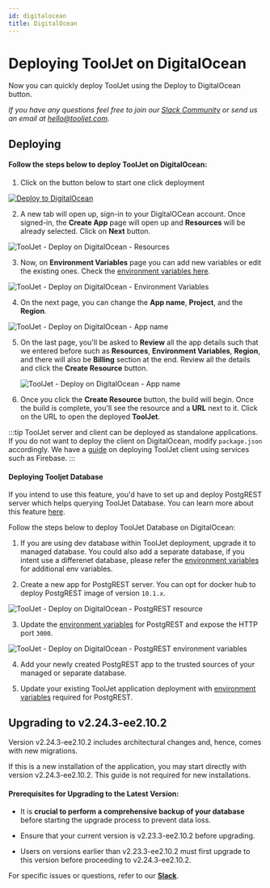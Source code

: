 ```yaml
---
id: digitalocean
title: DigitalOcean
---
```


# Deploying ToolJet on DigitalOcean

Now you can quickly deploy ToolJet using the Deploy to DigitalOcean button.

*If you have any questions feel free to join our [Slack Community](https://tooljet.com/slack) or send us an email at hello@tooljet.com.*

## Deploying

#### Follow the steps below to deploy ToolJet on DigitalOcean:


1. Click on the button below to start one click deployment

  <div style={{textAlign: 'center'}}>

  [![Deploy to DigitalOcean](https://www.deploytodo.com/do-btn-blue.svg)](https://cloud.digitalocean.com/apps/new?repo=https://github.com/ToolJet/ToolJet/tree/main)

  </div>

2. A new tab will open up, sign-in to your DigitalOCean account. Once signed-in, the **Create App** page will open up and **Resources** will be already selected. Click on **Next** button.

  <img className="screenshot-full" src="/img/setup/digitalocean/resources.png" alt="ToolJet - Deploy on DigitalOcean - Resources" />

3. Now, on **Environment Variables** page you can add new variables or edit the existing ones. Check the [environment variables here](/docs/setup/env-vars).

  <img className="screenshot-full" src="/img/setup/digitalocean/env.png" alt="ToolJet - Deploy on DigitalOcean - Environment Variables" />

4. On the next page, you can change the **App name**, **Project**, and the **Region**.

  <img className="screenshot-full" src="/img/setup/digitalocean/region.png" alt="ToolJet - Deploy on DigitalOcean - App name" />

5. On the last page, you'll be asked to **Review** all the app details such that we entered before such as **Resources**, **Environment Variables**, **Region**, and there will also be **Billing** section at the end. Review all the details and click the **Create Resource** button.

   <img className="screenshot-full" src="/img/setup/digitalocean/review.png" alt="ToolJet - Deploy on DigitalOcean - App name" />

6. Once you click the **Create Resource** button, the build will begin. Once the build is complete, you'll see the resource and a **URL** next to it. Click on the URL to open the deployed **ToolJet**.

:::tip
ToolJet server and client can be deployed as standalone applications. If you do not want to deploy the client on DigitalOcean, modify `package.json` accordingly. We have a [guide](/docs/setup/client) on deploying ToolJet client using services such as Firebase.
:::

#### Deploying Tooljet Database

If you intend to use this feature, you'd have to set up and deploy PostgREST server which helps querying ToolJet Database.
You can learn more about this feature [here](/docs/tooljet-database).

Follow the steps below to deploy ToolJet Database on DigitalOcean:

1. If you are using dev database within ToolJet deployment, upgrade it to managed database. You could also add a separate database, if you intent use a differenet database, please refer the [environment variables](/docs/setup/env-vars#tooljet-database-feature-enable--optional-) for additional env variables. 

2. Create a new app for PostgREST server. You can opt for docker hub to deploy PostgREST image of version `10.1.x`.

  <img className="screenshot-full" src="/img/setup/digitalocean/postgrest-build.png" alt="ToolJet - Deploy on DigitalOcean - PostgREST resource" />

3. Update the [environment variables](/docs/setup/env-vars#postgrest-server-optional) for PostgREST and expose the HTTP port `3000`.

  <img className="screenshot-full" src="/img/setup/digitalocean/postgrest-env.png" alt="ToolJet - Deploy on DigitalOcean - PostgREST environment variables" />

4. Add your newly created PostgREST app to the trusted sources of your managed or separate database.

5. Update your existing ToolJet application deployment with [environment variables](/docs/setup/env-vars#tooljet-database-feature-enable--optional-) required for PostgREST. 

## Upgrading to v2.24.3-ee2.10.2

Version v2.24.3-ee2.10.2 includes architectural changes and, hence, comes with new migrations.

If this is a new installation of the application, you may start directly with version v2.24.3-ee2.10.2. This guide is not required for new installations.

#### Prerequisites for Upgrading to the Latest Version:

- It is **crucial to perform a comprehensive backup of your database** before starting the upgrade process to prevent data loss.

- Ensure that your current version is v2.23.3-ee2.10.2 before upgrading. 

- Users on versions earlier than v2.23.3-ee2.10.2 must first upgrade to this version before proceeding to v2.24.3-ee2.10.2.

For specific issues or questions, refer to our **[Slack](https://tooljet.slack.com/join/shared_invite/zt-25438diev-mJ6LIZpJevG0LXCEcL0NhQ#)**.